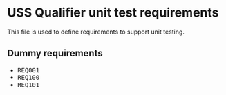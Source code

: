 # USS Qualifier unit test requirements

This file is used to define requirements to support unit testing.

## Dummy requirements
* <tt>REQ001</tt>
* <tt>REQ100</tt>
* <tt>REQ101</tt>

